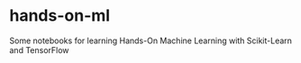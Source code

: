 # hands-on-ml
Some notebooks for learning Hands-On Machine Learning with Scikit-Learn and TensorFlow
